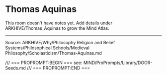 # Thomas Aquinas

This room doesn't have notes yet. Add details under ARKHIVE/Thomas_Aquinas to grow the Mind Atlas.

---
Source: ARKHIVE/Why/Philosophy Religion and Belief Systems/Philosophical Schools/Medieval Philosophy/Scholasticism/Thomas-Aquinas.md

/// === PROPROMPT:BEGIN ===
see: MIND/ProPrompts/Library/DOOR-Seeds.md
/// === PROPROMPT:END ===
